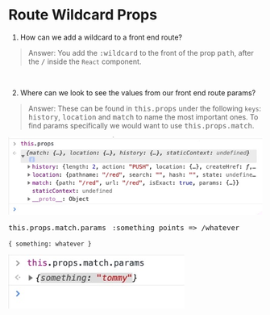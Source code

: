 # **Route Wildcard Props**

1. How can we add a wildcard to a front end route?
>Answer: You add the <kbd>:wildcard</kbd> to the front of the prop <kbd>path</kbd>, after the <kbd>/</kbd> inside the `React` component.

&nbsp;

2. Where can we look to see the values from our front end route params?
>Answer: These can be found in <kbd>this.props</kbd> under the following `keys`: <kbd>history</kbd>, <kbd>location</kbd> and <kbd>match</kbd> to name the most important ones. To find params specifically we would want to use <kbd>this.props.match</kbd>.

![alt text](./images/Screen&#32;Shot&#32;2020-02-12&#32;at&#32;1.jpg "This.props Values For Front End Route Example") 

<kbd>this.props.match.params</kbd> &nbsp;
<kbd>:something points => /whatever</kbd> 

`{ something: whatever }`

![alt text](./images/Screen&#32;Shot&#32;2020-02-12&#32;at&#32;2.jpg "This.props.match.params.something Example")


